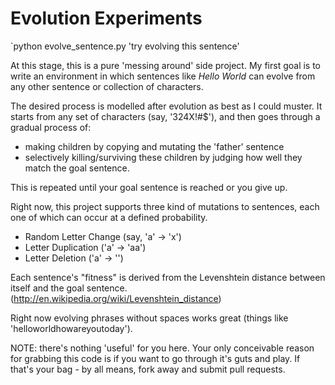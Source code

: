 # Evolution Experiments

`python evolve_sentence.py 'try evolving this sentence'

At this stage, this is a pure 'messing around' side project. My first goal is to write an environment in which sentences like *Hello World* can evolve from any other sentence or collection of characters. 

The desired process is modelled after evolution as best as I could muster. It starts from any set of characters (say, '324X!#$'), and then goes through a gradual process of:

* making children by copying and mutating the 'father' sentence
* selectively killing/surviving these children by judging how well they match the goal sentence. 

This is repeated until your goal sentence is reached or you give up.

Right now, this project supports three kind of mutations to sentences, each one of which can occur at a defined probability.

* Random Letter Change (say, 'a' -> 'x')
* Letter Duplication ('a' -> 'aa')
* Letter Deletion ('a' -> '')

Each sentence's "fitness" is derived from the Levenshtein distance between itself and the goal sentence. (http://en.wikipedia.org/wiki/Levenshtein_distance)

Right now evolving phrases without spaces works great (things like 'helloworldhowareyoutoday').  

NOTE: there's nothing 'useful' for you here. Your only conceivable reason for grabbing this code is if you want to go through it's guts and play. If that's your bag - by all means, fork away and submit pull requests. 